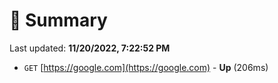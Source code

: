 # 📖 Summary
Last updated: **11/20/2022, 7:22:52 PM**

- `GET` [https://google.com](https://google.com) - **Up** (206ms)
